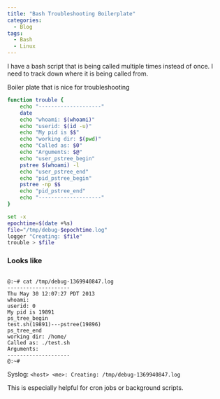```yaml
---
title: "Bash Troubleshooting Boilerplate"
categories:
  - Blog
tags:
  - Bash
  - Linux
---
```


I have a bash script that is being called multiple times instead of once.  I need to track down where it is being called from.

Boiler plate that is nice for troubleshooting

```bash
function trouble {
    echo "--------------------"
    date
    echo "whoami: $(whoami)"
    echo "userid: $(id -u)"
    echo "My pid is $$"
    echo "working dir: $(pwd)"
    echo "Called as: $0"
    echo "Arguments: $@"
    echo "user_pstree_begin"
    pstree $(whoami) -l
    echo "user_pstree_end"
    echo "pid_pstree_begin"
    pstree -np $$
    echo "pid_pstree_end"
    echo "--------------------"
}

set -x
epochtime=$(date +%s)
file="/tmp/debug-$epochtime.log"
logger "Creating: $file"
trouble > $file
```

### Looks like

```plaintext

@:~# cat /tmp/debug-1369940847.log 
--------------------
Thu May 30 12:07:27 PDT 2013
whoami: 
userid: 0
My pid is 19891
ps_tree_begin
test.sh(19891)---pstree(19896)
ps_tree_end
working dir: /home/
Called as: ./test.sh
Arguments: 
--------------------
@:~# 
```

Syslog: `<host> <me>: Creating: /tmp/debug-1369940847.log`

This is especially helpful for cron jobs or background scripts.
